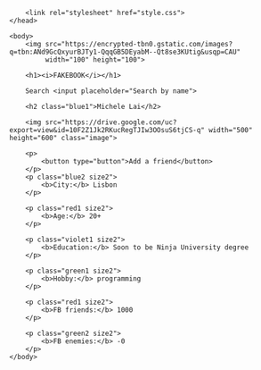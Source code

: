 <!DOCTYPE html>
<html xmlns="http://www.w3.org/1999/html">
    <head>
        <title>Michele Lai</title>

        <link rel="stylesheet" href="style.css">
    </head>

    <body>
        <img src="https://encrypted-tbn0.gstatic.com/images?q=tbn:ANd9GcQxyurBJTy1-QqqGB5DEyabM--Qt8se3KUtig&usqp=CAU"
             width="100" height="100">

        <h1><i>FAKEBOOK</i></h1>

        Search <input placeholder="Search by name">

        <h2 class="blue1">Michele Lai</h2>

        <img src="https://drive.google.com/uc?export=view&id=10F2Z1Jk2RKucRegTJIw3OOsuS6tjCS-q" width="500" height="600" class="image">

        <p>
            <button type="button">Add a friend</button>
        </p>
        <p class="blue2 size2">
            <b>City:</b> Lisbon
        </p>

        <p class="red1 size2">
            <b>Age:</b> 20+
        </p>

        <p class="violet1 size2">
            <b>Education:</b> Soon to be Ninja University degree
        </p>

        <p class="green1 size2">
            <b>Hobby:</b> programming
        </p>

        <p class="red1 size2">
            <b>FB friends:</b> 1000
        </p>

        <p class="green2 size2">
            <b>FB enemies:</b> -0
        </p>
    </body>
</html>
